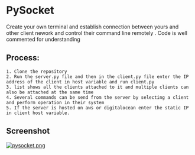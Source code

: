 
# PySocket

Create your own terminal and establish connection between yours and other client nework
and control their command line remotely . Code is well commented for understanding

## Process:

    1. Clone the repository
    2. Run the server.py file and then in the client.py file enter the IP 
    address of the client in host variable and run client.py
    3. list shows all the clients attached to it and multiple clients can 
    also be attached at the same time
    4. Several commands can be send from the server by selecting a client
    and perform operation in their system
    5. If the server is hosted on aws or digitalocean enter the static IP
    in client host variable.


## Screenshot
[![pysocket.png](https://i.postimg.cc/y8scbgpV/pysocket.png)](https://postimg.cc/SJ1nXsp5)




